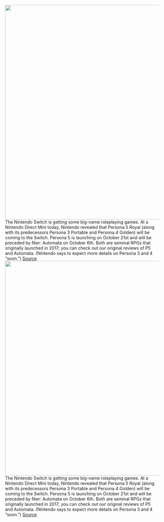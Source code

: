 <img src='https://cdn.vox-cdn.com/thumbor/Zw25OzQnSs5T1JB9N533nIk9Ghw=/0x0:1920x1080/1200x800/filters:focal(807x387:1113x693)/cdn.vox-cdn.com/uploads/chorus_image/image/71023888/30974275306_93eae0d329_k.0.jpg' width='700px' /><br/>
The Nintendo Switch is getting some big-name roleplaying games. At a Nintendo Direct Mini today, Nintendo revealed that Persona 5 Royal (along with its predecessors Persona 3 Portable and Persona 4 Golden) will be coming to the Switch. Persona 5 is launching on October 21st and will be preceded by Nier: Automata on October 6th. Both are seminal RPGs that originally launched in 2017; you can check out our original reviews of P5 and Automata. (Nintendo says to expect more details on Persona 3 and 4 “soon.”)
<a href='https://www.theverge.com/2022/6/28/23185231/nintendo-switch-persona-5-nier-automata'> Source <a/><img src='https://cdn.vox-cdn.com/thumbor/Zw25OzQnSs5T1JB9N533nIk9Ghw=/0x0:1920x1080/1200x800/filters:focal(807x387:1113x693)/cdn.vox-cdn.com/uploads/chorus_image/image/71023888/30974275306_93eae0d329_k.0.jpg' width='700px' /><br/>
The Nintendo Switch is getting some big-name roleplaying games. At a Nintendo Direct Mini today, Nintendo revealed that Persona 5 Royal (along with its predecessors Persona 3 Portable and Persona 4 Golden) will be coming to the Switch. Persona 5 is launching on October 21st and will be preceded by Nier: Automata on October 6th. Both are seminal RPGs that originally launched in 2017; you can check out our original reviews of P5 and Automata. (Nintendo says to expect more details on Persona 3 and 4 “soon.”)
<a href='https://www.theverge.com/2022/6/28/23185231/nintendo-switch-persona-5-nier-automata'> Source <a/>